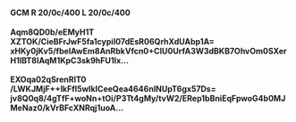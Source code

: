 #### GCM R 20/0c/400 L 20/0c/400
**Aqm8QD0b/eEMyH1T**<br/>**XZTOK/CieBFrJwF5fa1cypiI07dEsR06QrhXdUAbp1A=**<br/>**xHKy0jKv5/fbelAwEm8AnRbkVfcn0+ClU0UrfA3W3dBKB7OhvOm0SXerH1lBT8IAqM1KpC3sk9hFU1Ix...**<br/><br/>
**EXOqa02qSrenRlT0**<br/>**/LWKJMjF++IkFfI5wIkICeeQea4646nINUpT6gx57Ds=**<br/>**jv8Q0q8/4gTfF+woNn+tOi/P3Tt4gMy/tvW2/ERep1bBniEqFpwoG4b0MJMeNaz0/kVrBFcXNRqj1uoA...**